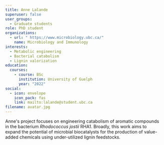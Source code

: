```yaml
---
title: Anne Lalande
superuser: false
user_groups:
  - Graduate students
role: PhD student
organizations:
  - url: " https://www.microbiology.ubc.ca/"
    name: Microbiology and Immunology
interests:
  - Metabolic engineering
  - Bacterial catabolism
  - Lignin valorization
education:
  courses:
    - course: BSc
      institution: University of Guelph
      year: "2022"
social:
  - icon: envelope
    icon_pack: fas
    link: mailto:lalande@student.ubc.ca
filename: avatar.jpg
---
```

A﻿nne's project focuses on engineering catabolism of aromatic compounds in the bacterium *Rhodococcus jostii* RHA1. Broadly, this work aims to expand the potential of microbial biocatalysts for the production of value-added chemicals using under-utilized lignin feedstocks.